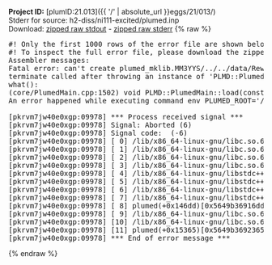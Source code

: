 **Project ID:** [plumID:21.013]({{ '/' | absolute_url }}eggs/21/013/)  
Stderr for source:  h2-diss/ni111-excited/plumed.inp   
Download: [zipped raw stdout](plumed.inp.plumed.stdout.txt.zip) - [zipped raw stderr](plumed.inp.plumed.stderr.txt.zip) 
{% raw %}
<pre>
#! Only the first 1000 rows of the error file are shown below
#! To inspect the full error file, please download the zipped raw stderr file above
Assembler messages:
Fatal error: can't create plumed_mklib.MM3YYS/../../data/ReweightGeomFES.o: No such file or directory
terminate called after throwing an instance of 'PLMD::Plumed::ExceptionError'
what():
(core/PlumedMain.cpp:1502) void PLMD::PlumedMain::load(const std::string&)
An error happened while executing command env PLUMED_ROOT='/home/runner/opt/lib/plumed' PLUMED_VERSION='2.10.0' PLUMED_HTMLDIR='/home/runner/opt/share/doc/plumed' PLUMED_INCLUDEDIR='/home/runner/opt/include' PLUMED_PROGRAM_NAME='plumed' PLUMED_IS_INSTALLED='yes' "/home/runner/opt/lib/plumed"/scripts/mklib.sh -n -o ./../../data/ReweightGeomFES.2.10.0.so ../../data/ReweightGeomFES.cpp

[pkrvm7jw40e0xgp:09978] *** Process received signal ***
[pkrvm7jw40e0xgp:09978] Signal: Aborted (6)
[pkrvm7jw40e0xgp:09978] Signal code:  (-6)
[pkrvm7jw40e0xgp:09978] [ 0] /lib/x86_64-linux-gnu/libc.so.6(+0x45330)[0x7fa521645330]
[pkrvm7jw40e0xgp:09978] [ 1] /lib/x86_64-linux-gnu/libc.so.6(pthread_kill+0x11c)[0x7fa52169eb2c]
[pkrvm7jw40e0xgp:09978] [ 2] /lib/x86_64-linux-gnu/libc.so.6(gsignal+0x1e)[0x7fa52164527e]
[pkrvm7jw40e0xgp:09978] [ 3] /lib/x86_64-linux-gnu/libc.so.6(abort+0xdf)[0x7fa5216288ff]
[pkrvm7jw40e0xgp:09978] [ 4] /lib/x86_64-linux-gnu/libstdc++.so.6(+0xa5ff5)[0x7fa521aa5ff5]
[pkrvm7jw40e0xgp:09978] [ 5] /lib/x86_64-linux-gnu/libstdc++.so.6(+0xbb0da)[0x7fa521abb0da]
[pkrvm7jw40e0xgp:09978] [ 6] /lib/x86_64-linux-gnu/libstdc++.so.6(_ZSt10unexpectedv+0x0)[0x7fa521aa5a55]
[pkrvm7jw40e0xgp:09978] [ 7] /lib/x86_64-linux-gnu/libstdc++.so.6(+0xa5a6f)[0x7fa521aa5a6f]
[pkrvm7jw40e0xgp:09978] [ 8] plumed(+0x146dd)[0x5649b36916dd]
[pkrvm7jw40e0xgp:09978] [ 9] /lib/x86_64-linux-gnu/libc.so.6(+0x2a1ca)[0x7fa52162a1ca]
[pkrvm7jw40e0xgp:09978] [10] /lib/x86_64-linux-gnu/libc.so.6(__libc_start_main+0x8b)[0x7fa52162a28b]
[pkrvm7jw40e0xgp:09978] [11] plumed(+0x15365)[0x5649b3692365]
[pkrvm7jw40e0xgp:09978] *** End of error message ***
</pre>
{% endraw %}
